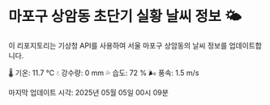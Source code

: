 
# 마포구 상암동 초단기 실황 날씨 정보 🌤️

이 리포지토리는 기상청 API를 사용하여 서울 마포구 상암동의 날씨 정보를 업데이트합니다. 

🌡️ 기온: 11.7 ℃
💧 강수량: 0 mm
💦 습도: 72 %
🌬️ 풍속: 1.5 m/s

마지막 업데이트 시각: 2025년 05월 05일 00시 09분    

